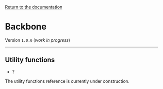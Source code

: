 [Return to the documentation](../README.md)

# Backbone
Version `1.0.0` (*work in progress*)

---
## Utility functions

- ?

The utility functions reference is currently under construction.